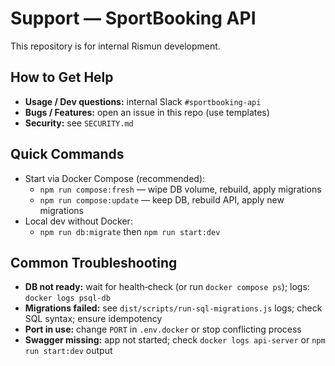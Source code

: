 # Support — SportBooking API

This repository is for internal Rismun development.

## How to Get Help
- **Usage / Dev questions:** internal Slack `#sportbooking-api`
- **Bugs / Features:** open an issue in this repo (use templates)
- **Security:** see `SECURITY.md`

## Quick Commands
- Start via Docker Compose (recommended):
  - `npm run compose:fresh` — wipe DB volume, rebuild, apply migrations
  - `npm run compose:update` — keep DB, rebuild API, apply new migrations
- Local dev without Docker:
  - `npm run db:migrate` then `npm run start:dev`

## Common Troubleshooting
- **DB not ready:** wait for health‑check (or run `docker compose ps`); logs: `docker logs psql-db`
- **Migrations failed:** see `dist/scripts/run-sql-migrations.js` logs; check SQL syntax; ensure idempotency
- **Port in use:** change `PORT` in `.env.docker` or stop conflicting process
- **Swagger missing:** app not started; check `docker logs api-server` or `npm run start:dev` output

